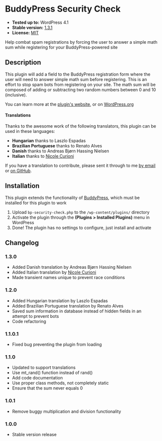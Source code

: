 # BuddyPress Security Check

* __Tested up to:__ WordPress 4.1
* __Stable version:__ [1.3.1](http://downloads.wordpress.org/plugin/bp-security-check.latest-stable.zip)
* __License:__ [MIT](http://opensource.org/licenses/MIT)

Help combat spam registrations by forcing the user to answer a simple math sum while registering for your BuddyPress-powered site

## Description

This plugin will add a field to the BuddyPress registration form where the user will need to answer simple math sum before registering. This is an effort to stop spam bots from registering on your site. The math sum will be composed of adding or subtracting two random numbers between 0 and 10 (inclusive).

You can learn more at the [plugin's website](http://bungeshea.com/plugins/bp-security-check/), or on [WordPress.org](http://wordpress.org/plugins/bp-security-check)

#### Translations

Thanks to the awesome work of the following translators, this plugin can be used in these languages:

* **Hungarian** thanks to Laszlo Espadas
* **Brazilian Portuguese** thanks to Renato Alves
* **Danish** thanks to Andreas Bjørn Hassing Nielsen
* **Italian** thanks to [Nicole Curioni](http://nicolecurioni.com/)

If you have a translation to contribute, please sent it through to me [by email](http://bungeshea.com/contact/) or [on GitHub](https://github.com/bungeshea/bp-security-check/pulls).

## Installation

This plugin extends the functionality of [BuddyPress](http://wordpress.org/plugins/buddypress), which must be installed for this plugin to work

1. Upload `bp-security-check.php` to the `/wp-content/plugins/` directory
2. Activate the plugin through the __(Plugins > Installed Plugins)__ menu in WordPress
3. Done! The plugin has no settings to configure, just install and activate

## Changelog

### 1.3.0
* Added Danish translation by Andreas Bjørn Hassing Nielsen
* Added Italian translation by [Nicole Curioni](http://nicolecurioni.com/)
* Made transient names unique to prevent race conditions

### 1.2.0
* Added Hungarian translation by Laszlo Espadas
* Added Brazilian Portuguese translation by Renato Alves
* Saved sum information in database instead of hidden fields in an attempt to prevent bots
* Code refactoring

### 1.1.0.1
* Fixed bug preventing the plugin from loading

### 1.1.0
* Updated to support translations
* Use mt_rand() function instead of rand()
* Add code documentation
* Use proper class methods, not completely static
* Ensure that the sum never equals 0

### 1.0.1
* Remove buggy multiplication and division functionality

### 1.0.0
* Stable version release
